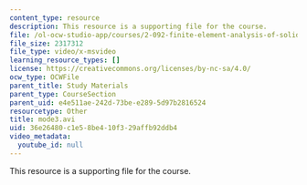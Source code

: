 ```yaml
---
content_type: resource
description: This resource is a supporting file for the course.
file: /ol-ocw-studio-app/courses/2-092-finite-element-analysis-of-solids-and-fluids-i-fall-2009/36e26480c1e58be410f329affb92ddb4_mode3.avi
file_size: 2317312
file_type: video/x-msvideo
learning_resource_types: []
license: https://creativecommons.org/licenses/by-nc-sa/4.0/
ocw_type: OCWFile
parent_title: Study Materials
parent_type: CourseSection
parent_uid: e4e511ae-242d-73be-e289-5d97b2816524
resourcetype: Other
title: mode3.avi
uid: 36e26480-c1e5-8be4-10f3-29affb92ddb4
video_metadata:
  youtube_id: null
---
```

This resource is a supporting file for the course.
